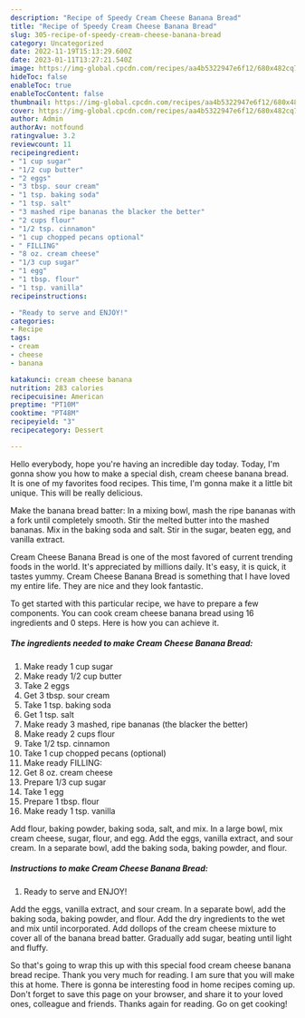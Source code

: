 ```yaml
---
description: "Recipe of Speedy Cream Cheese Banana Bread"
title: "Recipe of Speedy Cream Cheese Banana Bread"
slug: 305-recipe-of-speedy-cream-cheese-banana-bread
category: Uncategorized
date: 2022-11-19T15:13:29.600Z
date: 2023-01-11T13:27:21.540Z
image: https://img-global.cpcdn.com/recipes/aa4b5322947e6f12/680x482cq70/cream-cheese-banana-bread-recipe-main-photo.jpg
hideToc: false
enableToc: true
enableTocContent: false
thumbnail: https://img-global.cpcdn.com/recipes/aa4b5322947e6f12/680x482cq70/cream-cheese-banana-bread-recipe-main-photo.jpg
cover: https://img-global.cpcdn.com/recipes/aa4b5322947e6f12/680x482cq70/cream-cheese-banana-bread-recipe-main-photo.jpg
author: Admin
authorAv: notfound
ratingvalue: 3.2
reviewcount: 11
recipeingredient:
- "1 cup sugar"
- "1/2 cup butter"
- "2 eggs"
- "3 tbsp. sour cream"
- "1 tsp. baking soda"
- "1 tsp. salt"
- "3 mashed ripe bananas the blacker the better"
- "2 cups flour"
- "1/2 tsp. cinnamon"
- "1 cup chopped pecans optional"
- " FILLING"
- "8 oz. cream cheese"
- "1/3 cup sugar"
- "1 egg"
- "1 tbsp. flour"
- "1 tsp. vanilla"
recipeinstructions:

- "Ready to serve and ENJOY!"
categories:
- Recipe
tags:
- cream
- cheese
- banana

katakunci: cream cheese banana 
nutrition: 283 calories
recipecuisine: American
preptime: "PT10M"
cooktime: "PT48M"
recipeyield: "3"
recipecategory: Dessert

---
```



Hello everybody, hope you're having an incredible day today. Today, I'm gonna show you how to make a special dish, cream cheese banana bread. It is one of my favorites food recipes. This time, I'm gonna make it a little bit unique. This will be really delicious.

Make the banana bread batter: In a mixing bowl, mash the ripe bananas with a fork until completely smooth. Stir the melted butter into the mashed bananas. Mix in the baking soda and salt. Stir in the sugar, beaten egg, and vanilla extract.

Cream Cheese Banana Bread is one of the most favored of current trending foods in the world. It's appreciated by millions daily. It's easy, it is quick, it tastes yummy. Cream Cheese Banana Bread is something that I have loved my entire life. They are nice and they look fantastic.


To get started with this particular recipe, we have to prepare a few components. You can cook cream cheese banana bread using 16 ingredients and 0 steps. Here is how you can achieve it.

<!--inarticleads1-->

##### The ingredients needed to make Cream Cheese Banana Bread:

1. Make ready 1 cup sugar
1. Make ready 1/2 cup butter
1. Take 2 eggs
1. Get 3 tbsp. sour cream
1. Take 1 tsp. baking soda
1. Get 1 tsp. salt
1. Make ready 3 mashed, ripe bananas (the blacker the better)
1. Make ready 2 cups flour
1. Take 1/2 tsp. cinnamon
1. Take 1 cup chopped pecans (optional)
1. Make ready  FILLING:
1. Get 8 oz. cream cheese
1. Prepare 1/3 cup sugar
1. Take 1 egg
1. Prepare 1 tbsp. flour
1. Make ready 1 tsp. vanilla


Add flour, baking powder, baking soda, salt, and mix. In a large bowl, mix cream cheese, sugar, flour, and egg. Add the eggs, vanilla extract, and sour cream. In a separate bowl, add the baking soda, baking powder, and flour. 

<!--inarticleads2-->

##### Instructions to make Cream Cheese Banana Bread:


1. Ready to serve and ENJOY!

Add the eggs, vanilla extract, and sour cream. In a separate bowl, add the baking soda, baking powder, and flour. Add the dry ingredients to the wet and mix until incorporated. Add dollops of the cream cheese mixture to cover all of the banana bread batter. Gradually add sugar, beating until light and fluffy. 

So that's going to wrap this up with this special food cream cheese banana bread recipe. Thank you very much for reading. I am sure that you will make this at home. There is gonna be interesting food in home recipes coming up. Don't forget to save this page on your browser, and share it to your loved ones, colleague and friends. Thanks again for reading. Go on get cooking!
